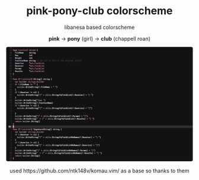 <h1 align="center">
    pink-pony-club colorscheme
</h1>

<p align="center">
    libanesa based colorscheme
</p>

<p align="center">
    <strong>pink</strong> -> <strong>pony</strong> (girl) -> <strong>club</strong> (chappell roan)
</p>

<img src="https://raw.githubusercontent.com/lampda/pink-pony-club/refs/heads/main/screenshots/pink-pony-club.png" alt="pink" style="border-radius:1%"/> 

<p align="center">
    used https://github.com/ntk148v/komau.vim/ as a base so thanks to them
</p>

